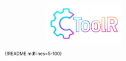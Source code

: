 <h1 align="center">
  <img width="240px" src="imgs/toolr.png" alt="ToolR - AI Generated Logo"/>
</h1>

{!README.md!lines=5-100}
